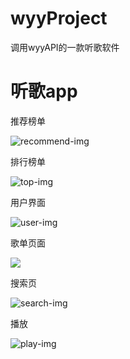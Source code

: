 # wyyProject
调用wyyAPI的一款听歌软件
# 听歌app



推荐榜单

![recommend-img](https://raw.githubusercontent.com/yxd345050448/wyyProject/master/img/1586675504(1).png)

排行榜单

![top-img](https://raw.githubusercontent.com/yxd345050448/wyyProject/master/img/1586675535(1).png)

用户界面

![user-img](https://raw.githubusercontent.com/yxd345050448/wyyProject/master/img/1586675572(1).jpg)

歌单页面

![](https://raw.githubusercontent.com/yxd345050448/wyyProject/master/img/1586675603(1).png)

搜索页

![search-img](https://raw.githubusercontent.com/yxd345050448/wyyProject/master/img/1586675685(1).png)

播放

![play-img](https://raw.githubusercontent.com/yxd345050448/wyyProject/master/img/1586675747(1).png)
